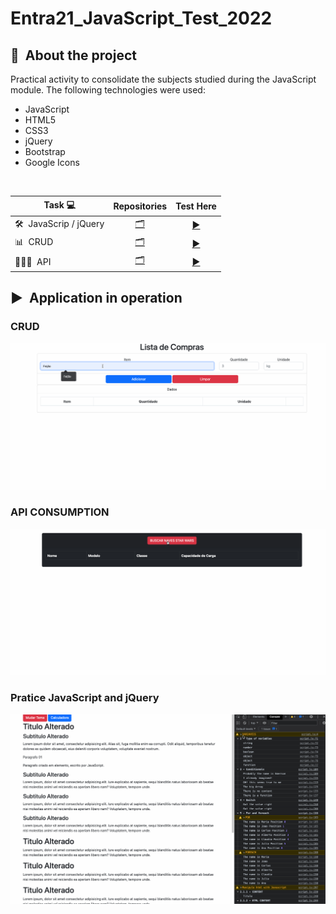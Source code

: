 # Entra21_JavaScript_Test_2022

## 📃&nbsp; About the project

Practical activity to consolidate the subjects studied during the JavaScript module.
The following technologies were used:
- JavaScript
- HTML5
- CSS3
- jQuery
- Bootstrap
- Google Icons

<br>

| Task 💻 | Repositories | Test Here |
|------|---------|---------|
|🛠️&nbsp; JavaScrip / jQuery|[<div align="center">🗂</div>](./js_jquery/)|[<div align="center">▶️</div>](https://seiler-emerson.github.io/Entra21_JavaScript_Test_2022/js_jquery/)|
|📊&nbsp; CRUD|[<div align="center">🗂</div>](./crud/)|[<div align="center">▶️</div>](https://seiler-emerson.github.io/Entra21_JavaScript_Test_2022/crud/)|
|🧑🏻‍💻&nbsp; API|[<div align="center">🗂</div>](./api/)|[<div align="center">▶️</div>](https://seiler-emerson.github.io/Entra21_JavaScript_Test_2022/api/)|

## ▶️&nbsp; Application in operation 

### CRUD
![Api](./readme_img/crud.gif)

### API CONSUMPTION
![Api](./readme_img/api.gif)

### Pratice JavaScript and jQuery
![Api](./readme_img/js_jquery.gif)
